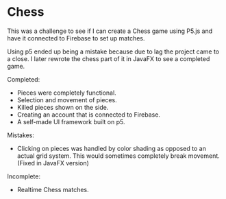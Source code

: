 # Chess

This was a challenge to see if I can create a Chess game using P5.js and have it connected to Firebase to set up matches.

Using p5 ended up being a mistake because due to lag the project came to a close. I later rewrote the chess part of it in JavaFX to see a completed game.


Completed:
- Pieces were completely functional.
- Selection and movement of pieces.
- Killed pieces shown on the side.
- Creating an account that is connected to Firebase.
- A self-made UI framework built on p5.

Mistakes:
- Clicking on pieces was handled by color shading as opposed to an actual grid system. This would sometimes completely break movement. (Fixed in JavaFX version)

Incomplete:
- Realtime Chess matches.

